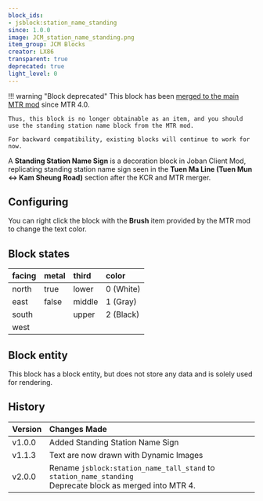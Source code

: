 ```yaml
---
block_ids:
- jsblock:station_name_standing
since: 1.0.0
image: JCM_station_name_standing.png
item_group: JCM Blocks
creator: LX86
transparent: true
deprecated: true
light_level: 0
---
```

!!! warning "Block deprecated"
    This block has been [merged to the main MTR mod](https://github.com/Minecraft-Transit-Railway/Minecraft-Transit-Railway/pull/1106) since MTR 4.0.

    Thus, this block is no longer obtainable as an item, and you should use the standing station name block from the MTR mod.

    For backward compatibility, existing blocks will continue to work for now.

A **Standing Station Name Sign** is a decoration block in Joban Client Mod, replicating standing station name sign seen in the **Tuen Ma Line (Tuen Mun <-> Kam Sheung Road)** section after the KCR and MTR merger.

## Configuring
You can right click the block with the **Brush** item provided by the MTR mod to change the text color.

## Block states
| facing | metal | third  | color     |
|:-------|:------|:-------|:----------|
| north  | true  | lower  | 0 (White) |
| east   | false | middle | 1 (Gray)  |
| south  |       | upper  | 2 (Black) |
| west   |       |        |           |

## Block entity
This block has a block entity, but does not store any data and is solely used for rendering.

## History
| Version | Changes Made                           |
|:--------|:---------------------------------------|
| v1.0.0  | Added Standing Station Name Sign       |
| v1.1.3  | Text are now drawn with Dynamic Images |
| v2.0.0  | Rename `jsblock:station_name_tall_stand` to `station_name_standing`<br>Deprecate block as merged into MTR 4. |